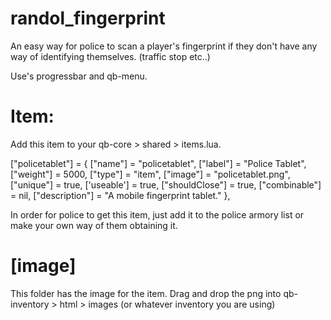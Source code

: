 # randol_fingerprint

An easy way for police to scan a player's fingerprint if they don't have any way of identifying themselves. (traffic stop etc..)

Use's progressbar and qb-menu.


# Item:

Add this item to your qb-core > shared > items.lua.

["policetablet"] = {
	["name"] = "policetablet",
	["label"] = "Police Tablet",
	["weight"] = 5000,
	["type"] = "item",
	["image"] = "policetablet.png",
	["unique"] = true,
	['useable'] = true,
	["shouldClose"] = true,
	["combinable"] = nil,
	["description"] = "A mobile fingerprint tablet."
},

In order for police to get this item, just add it to the police armory list or make your own way of them obtaining it.

# [image]

This folder has the image for the item. Drag and drop the png into qb-inventory > html > images (or whatever inventory you are using)

